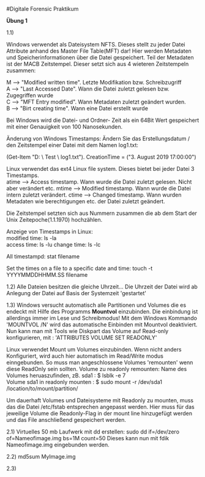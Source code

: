 #Digitale Forensic Praktikum

**Übung 1**

1.1)

Windows verwendet als Dateisystem NFTS. Dieses stellt zu jeder Datei Attribute anhand des Master File Table(MFT) dar! Hier werden Metadaten und Speicherinformationen über die Datei gespeichert.
Teil der Metadaten ist der MACB Zeitstempel. Dieser setzt sich aus 4 wieteren Zeitstempeln zusammen:  
  
M --> "Modified written time". Letzte Modifikation bzw. Schreibzugriff  
A --> "Last Accessed Date". Wann die Datei zuletzt gelesen bzw. Zugegriffen wurde  
C --> "MFT Entry modified". Wann Metadaten zuletzt geändert wurden.  
B --> "Birt creating time". Wann eine Datei erstellt wurde

Bei Windows wird die Datei- und Ordner- Zeit als ein 64Bit Wert gespeichert mit einer Genauigkeit von 100 Nanosekunden.

Änderung von Windows Timestamps: 
Ändern Sie das Erstellungsdatum / den Zeitstempel einer Datei mit dem Namen log1.txt:

(Get-Item "D: \ Test \ log1.txt"). CreationTime = ("3. August 2019 17:00:00") 

  

Linux verwendet das ext4 Linux file system. Dieses bietet bei jeder Datei 3 Timestamps.  
atime --> Access timestamp. Wann wurde die Datei zuletzt gelesen. Nicht aber verändert etc. 
mtime --> Modified timestamp. Wann wurde die Datei intern zuletzt verändert.
ctime --> Changed timestamp. Wann wurden Metadaten wie berechtigungen etc. der Datei zuletzt 				  geändert.

Die Zeitstempel setzten sich aus Nummern zusammen die ab dem Start der Unix Zeitepoche(1.1.1970) hochzählen.
	
Anzeige von Timestamps in Linux:  
modified time: ls -la  
access time:   ls -lu
change time:   ls -lc

All timestampd: stat filename

Set the times on a file to a specific date and time:
touch -t YYYYMMDDHHMM.SS filename


1.2) 
Alle Dateien besitzen die gleiche Uhrzeit... Die Uhrzeit der Datei wird ab Anlegung der Datei auf Basis der Systemzeit 'gestartet'

1.3)
Windows versucht automatisch alle Partitionen und Volumes die es endeckt mit Hilfe des Programms **Mountvol** einzubinden.  Die einbindung ist allerdings immer im Lese und Schreibmodus!
Mit dem Windows Kommando 'MOUNTVOL /N' wird das automatische Einbinden mit Mountvol deaktiviert. Nun kann man mit Tools wie Diskpart das Volume auf Read-only konfigurieren, mit : 'ATTRIBUTES VOLUME SET READONLY' 

Linux verwendet Mount um Volumes einzubinden. Wenn nicht anders Konfiguriert, wird auch hier automatisch im Read/Write modus einngebunden. So muss man angeschlossene Volumes 'remounten' wenn diese ReadOnly sein sollten. 
Volume zu readonly remounten: Name des Volumes heruaszufinden, zB. sda1 : $ lsblk -e 7  
			      Volume sda1 in readonly mounten		: $ sudo mount -r /dev/sda1 /location/to/mount/partition/
			        
Um dauerhaft Volumes und Dateisysteme mit Readonly zu mounten, muss das die Datei /etc/fstab entsprechen angepasst werden.
Hier muss für das jeweilige Volume die Readonly-Flag in der mount line hinzugefügt werden und das File anschließend gespeichert werden.

2.1) 
Virtuelles 50 mb Laufwerk mit dd erstellen: sudo dd if=/dev/zero of=Nameofimage.img bs=1M count=50
Dieses kann nun mit fdik Nameofimage.img eingebunden werden.

2.2) md5sum MyImage.img

2.3) 
